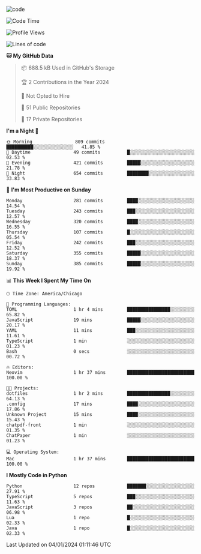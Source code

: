 
<!--
**liuyaanng/liuyaanng** is a ✨ _special_ ✨ repository because its `README.md` (this file) appears on your GitHub profile.

Here are some ideas to get you started:

- 🔭 I’m currently working on ...
- 🌱 I’m currently learning ...
- 👯 I’m looking to collaborate on ...
- 🤔 I’m looking for help with ...
- 💬 Ask me about ...
- 📫 How to reach me: ...
- 😄 Pronouns: ...
- ⚡ Fun fact: ...
-->


![code](https://cdn.jsdelivr.net/gh/liuyaanng/liuyaanng@1.0/code.gif) 

<!--START_SECTION:waka-->
![Code Time](http://img.shields.io/badge/Code%20Time-284%20hrs%2055%20mins-blue)

![Profile Views](http://img.shields.io/badge/Profile%20Views-0-blue)

![Lines of code](https://img.shields.io/badge/From%20Hello%20World%20I%27ve%20Written-14.4%20million%20lines%20of%20code-blue)

**🐱 My GitHub Data** 

> 📦 688.5 kB Used in GitHub's Storage 
 > 
> 🏆 2 Contributions in the Year 2024
 > 
> 🚫 Not Opted to Hire
 > 
> 📜 51 Public Repositories 
 > 
> 🔑 17 Private Repositories 
 > 
**I'm a Night 🦉** 

```text
🌞 Morning                809 commits         ██████████░░░░░░░░░░░░░░░   41.85 % 
🌆 Daytime                49 commits          █░░░░░░░░░░░░░░░░░░░░░░░░   02.53 % 
🌃 Evening                421 commits         █████░░░░░░░░░░░░░░░░░░░░   21.78 % 
🌙 Night                  654 commits         ████████░░░░░░░░░░░░░░░░░   33.83 % 
```
📅 **I'm Most Productive on Sunday** 

```text
Monday                   281 commits         ████░░░░░░░░░░░░░░░░░░░░░   14.54 % 
Tuesday                  243 commits         ███░░░░░░░░░░░░░░░░░░░░░░   12.57 % 
Wednesday                320 commits         ████░░░░░░░░░░░░░░░░░░░░░   16.55 % 
Thursday                 107 commits         █░░░░░░░░░░░░░░░░░░░░░░░░   05.54 % 
Friday                   242 commits         ███░░░░░░░░░░░░░░░░░░░░░░   12.52 % 
Saturday                 355 commits         █████░░░░░░░░░░░░░░░░░░░░   18.37 % 
Sunday                   385 commits         █████░░░░░░░░░░░░░░░░░░░░   19.92 % 
```


📊 **This Week I Spent My Time On** 

```text
🕑︎ Time Zone: America/Chicago

💬 Programming Languages: 
TOML                     1 hr 4 mins         ████████████████░░░░░░░░░   65.82 % 
JavaScript               19 mins             █████░░░░░░░░░░░░░░░░░░░░   20.17 % 
YAML                     11 mins             ███░░░░░░░░░░░░░░░░░░░░░░   11.61 % 
TypeScript               1 min               ░░░░░░░░░░░░░░░░░░░░░░░░░   01.23 % 
Bash                     0 secs              ░░░░░░░░░░░░░░░░░░░░░░░░░   00.72 % 

🔥 Editors: 
Neovim                   1 hr 37 mins        █████████████████████████   100.00 % 

🐱‍💻 Projects: 
dotfiles                 1 hr 2 mins         ████████████████░░░░░░░░░   64.13 % 
.config                  17 mins             ████░░░░░░░░░░░░░░░░░░░░░   17.86 % 
Unknown Project          15 mins             ████░░░░░░░░░░░░░░░░░░░░░   15.43 % 
chatpdf-front            1 min               ░░░░░░░░░░░░░░░░░░░░░░░░░   01.35 % 
ChatPaper                1 min               ░░░░░░░░░░░░░░░░░░░░░░░░░   01.23 % 

💻 Operating System: 
Mac                      1 hr 37 mins        █████████████████████████   100.00 % 
```

**I Mostly Code in Python** 

```text
Python                   12 repos            ███████░░░░░░░░░░░░░░░░░░   27.91 % 
TypeScript               5 repos             ███░░░░░░░░░░░░░░░░░░░░░░   11.63 % 
JavaScript               3 repos             ██░░░░░░░░░░░░░░░░░░░░░░░   06.98 % 
Lua                      1 repo              █░░░░░░░░░░░░░░░░░░░░░░░░   02.33 % 
Java                     1 repo              █░░░░░░░░░░░░░░░░░░░░░░░░   02.33 % 
```




 Last Updated on 04/01/2024 01:11:46 UTC
<!--END_SECTION:waka-->
